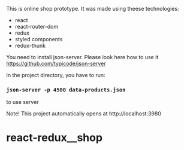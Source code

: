 This is online shop prototype. It was made using theese technologies:
- react
- react-router-dom
- redux
- styled components
- redux-thunk

You need to install json-server.
Please look here how to use it https://github.com/typicode/json-server

In the project directory, you have to run:

### `json-server -p 4500 data-products.json`
to use server

Note! This project automatically opens at http://localhost:3980


# react-redux__shop
